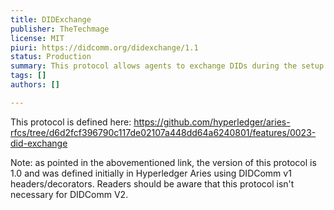 ```yaml
---
title: DIDExchange
publisher: TheTechmage
license: MIT
piuri: https://didcomm.org/didexchange/1.1
status: Production
summary: This protocol allows agents to exchange DIDs during the setup of a connection. Typically used during the use of the Out of Band protocol
tags: []
authors: []

---
```


This protocol is defined here: https://github.com/hyperledger/aries-rfcs/tree/d6d2fcf396790c117de02107a448dd64a6240801/features/0023-did-exchange

Note: as pointed in the abovementioned link, the version of this protocol is 1.0 and was defined initially in Hyperledger Aries using DIDComm v1 headers/decorators. Readers should be aware that this protocol isn't necessary for DIDComm V2.
